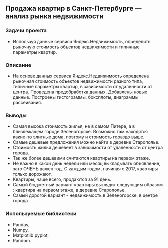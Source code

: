 ## Продажа квартир в Санкт-Петербурге — анализ рынка недвижимости
### Задачи проекта 
- Используя данные сервиса Яндекс.Недвижимость, определить рыночную стоимость объектов недвижимости и типичные параметры квартир.
### Описание 
- На основе данных сервиса Яндекс.Недвижимость определена рыночная стоимость объектов недвижимости разного типа, типичные параметры квартир, в зависимости от удаленности от центра. Проведена предобработка данных. Добавлены новые данные. Построены гистограммы, боксплоты, диаграммы рассеивания.
### Выводы
- Самая высока cтоимость жилья, не в самом Питере, а в близлежащем городе Зеленогорске. Возможно там находятся какие-то элитные дома, поэтому и стоимость гораздо выше.
- Самые дешевые предложения можно найти в деревне Старополье.
- Стоимость жилья дешевеет в зависимости от удаленности от центра города.
- Так же более дешевими считаются квартиры на первом этаже.
- Не важно в какой день недели или месяц выкладывать объявление, зато ОЧЕНЬ важен год. С каждым годом, начиная с 2017, квартиры только дорожают.
- Квартиры, чаще всего, продаются за 91 день.
- Самый бюджетный вариант квартиры выглядит следующим образом : квартира на первом этаже, в деревне Старополье.
- Самый дорогой вариант - недвижимость в Зеленогорске, в центре города
### Используемые библиотеки 
- Pandas, 
- Numpy,
- Matplotlib.pyplot,
- Random.
